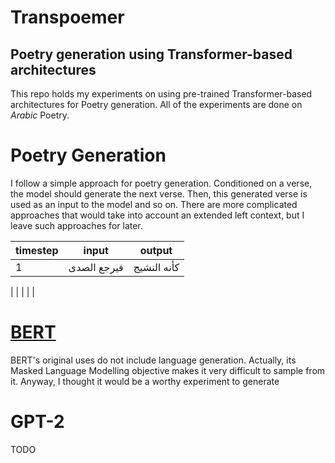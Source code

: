# Transpoemer
## Poetry generation using Transformer-based architectures 

This repo holds my experiments on using pre-trained Transformer-based architectures for Poetry generation. All of the experiments are done on *Arabic* Poetry.

# Poetry Generation
I follow a simple approach for poetry generation. Conditioned on a verse, the model should generate the next verse. Then, this generated verse is used as an input to the model and so on. There are more complicated approaches that would take into account an extended left context, but I leave such approaches for later.

|  **timestep** | **input**  | **output**  |
|---|---|---|
| 1  | فيرجع الصدى  |  كأنه النشيج
 |
|   |   |   |



# [BERT](https://github.com/google-research/bert)
BERT's original uses do not include language generation. Actually, its Masked Language Modelling objective makes it very difficult to sample from it. Anyway, I thought it would be a worthy experiment to generate 



# GPT-2
TODO



